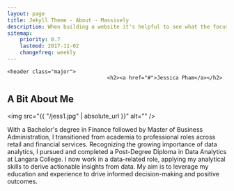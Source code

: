 ```yaml
---
layout: page
title: Jekyll Theme - About - Massively
description: When building a website it's helpful to see what the focus of your site is. This page is an example of how to show a website's focus.
sitemap:
    priority: 0.7
    lastmod: 2017-11-02
    changefreq: weekly
---
```


	<header class="major">
									<h2><a href="#">Jessica Pham</a></h2>

## A Bit About Me

<span class="image left"><img src="{{ "/jess1.jpg" | absolute_url }}" alt="" /></span>

With a Bachelor's degree in Finance followed by Master of Business Administration, I transitioned from academia to professional roles across retail and financial services. Recognizing the growing importance of data analytics, I pursued and completed a Post-Degree Diploma in Data Analytics at Langara College. 
I now work in a data-related role, applying my analytical skills to derive actionable insights from data. My aim is to leverage my education and experience to drive informed decision-making and positive outcomes.



